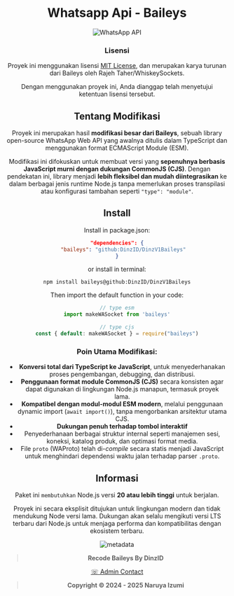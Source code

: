 # <div align='center'>Whatsapp Api - Baileys</div>

<div align='center'>

![WhatsApp API](https://files.catbox.moe/hxvnk5.jpg)

### Lisensi

Proyek ini menggunakan lisensi [MIT License](https://github.com/WhiskeySockets/Baileys?tab=readme-ov-file#license), dan merupakan karya turunan dari Baileys oleh Rajeh Taher/WhiskeySockets.

Dengan menggunakan proyek ini, Anda dianggap telah menyetujui ketentuan lisensi tersebut.

## Tentang Modifikasi

Proyek ini merupakan hasil **modifikasi besar dari Baileys**, sebuah library open-source WhatsApp Web API yang awalnya ditulis dalam TypeScript dan menggunakan format ECMAScript Module (ESM).

Modifikasi ini difokuskan untuk membuat versi yang **sepenuhnya berbasis JavaScript murni dengan dukungan CommonJS (CJS)**. Dengan pendekatan ini, library menjadi **lebih fleksibel dan mudah diintegrasikan** ke dalam berbagai jenis runtime Node.js tanpa memerlukan proses transpilasi atau konfigurasi tambahan seperti `"type": "module"`.

## Install

Install in package.json:
```json
"dependencies": {
    "baileys": "github:DinzID/DinzV1Baileys"
}
```
or install in terminal:
```
npm install baileys@github:DinzID/DinzV1Baileys
```

Then import the default function in your code:
```ts 
// type esm
import makeWASocket from 'baileys'
```

```js
// type cjs
const { default: makeWASocket } = require("baileys")
```

### Poin Utama Modifikasi:

- **Konversi total dari TypeScript ke JavaScript**, untuk menyederhanakan proses pengembangan, debugging, dan distribusi.
- **Penggunaan format module CommonJS (CJS)** secara konsisten agar dapat digunakan di lingkungan Node.js manapun, termasuk proyek lama.
- **Kompatibel dengan modul-modul ESM modern**, melalui penggunaan dynamic import (`await import()`), tanpa mengorbankan arsitektur utama CJS.
- **Dukungan penuh terhadap tombol interaktif**
- Penyederhanaan berbagai struktur internal seperti manajemen sesi, koneksi, katalog produk, dan optimasi format media.
- File `proto` (WAProto) telah di-*compile* secara statis menjadi JavaScript untuk menghindari dependensi waktu jalan terhadap parser `.proto`.

## Informasi

Paket ini `membutuhkan` Node.js versi **20 atau lebih tinggi** untuk berjalan.

Proyek ini secara eksplisit ditujukan untuk lingkungan modern dan tidak mendukung Node versi lama. Dukungan akan selalu mengikuti versi LTS terbaru dari Node.js untuk menjaga performa dan kompatibilitas dengan ekosistem terbaru.

![metadata](https://files.catbox.moe/2q3axe.jp)

> **Recode Baileys By DinzID**

[☏ Admin Contact ](https://dinzlinktr.netlify.app/)


> **Copyright © 2024 - 2025 Naruya Izumi**
